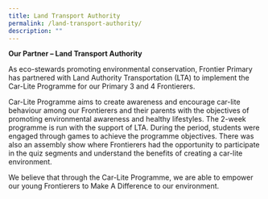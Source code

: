 ```yaml
---
title: Land Transport Authority
permalink: /land-transport-authority/
description: ""
---
```

**Our Partner – Land Transport Authority**

As eco-stewards promoting environmental conservation, Frontier Primary has partnered with Land Authority Transportation (LTA) to implement the Car-Lite Programme for our Primary 3 and 4 Frontierers.

Car-Lite Programme aims to create awareness and encourage car-lite behaviour among our Frontierers and their parents with the objectives of promoting environmental awareness and healthy lifestyles. The 2-week programme is run with the support of LTA. During the period, students were engaged through games to achieve the programme objectives. There was also an assembly show where Frontierers had the opportunity to participate in the quiz segments and understand the benefits of creating a car-lite environment.

We believe that through the Car-Lite Programme, we are able to empower our young Frontierers to Make A Difference to our environment.